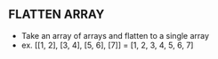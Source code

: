## FLATTEN ARRAY
- Take an array of arrays and flatten to a single array
- ex. [[1, 2], [3, 4], [5, 6], [7]] = [1, 2, 3, 4, 5, 6, 7]